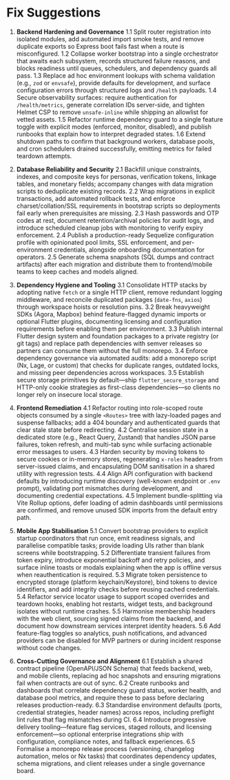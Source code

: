 # Fix Suggestions

1. **Backend Hardening and Governance**
   1.1 Split router registration into isolated modules, add automated import smoke tests, and remove duplicate exports so Express boot fails fast when a route is misconfigured.
   1.2 Collapse worker bootstrap into a single orchestrator that awaits each subsystem, records structured failure reasons, and blocks readiness until queues, schedulers, and dependency guards all pass.
   1.3 Replace ad hoc environment lookups with schema validation (e.g., `zod` or `envsafe`), provide defaults for development, and surface configuration errors through structured logs and `/health` payloads.
   1.4 Secure observability surfaces: require authentication for `/health/metrics`, generate correlation IDs server-side, and tighten Helmet CSP to remove `unsafe-inline` while shipping an allowlist for vetted assets.
   1.5 Refactor runtime dependency guard to a single feature toggle with explicit modes (enforced, monitor, disabled), and publish runbooks that explain how to interpret degraded states.
   1.6 Extend shutdown paths to confirm that background workers, database pools, and cron schedulers drained successfully, emitting metrics for failed teardown attempts.

2. **Database Reliability and Security**
   2.1 Backfill unique constraints, indexes, and composite keys for personas, verification tokens, linkage tables, and monetary fields; accompany changes with data migration scripts to deduplicate existing records.
   2.2 Wrap migrations in explicit transactions, add automated rollback tests, and enforce charset/collation/SSL requirements in bootstrap scripts so deployments fail early when prerequisites are missing.
   2.3 Hash passwords and OTP codes at rest, document retention/archival policies for audit logs, and introduce scheduled cleanup jobs with monitoring to verify expiry enforcement.
   2.4 Publish a production-ready Sequelize configuration profile with opinionated pool limits, SSL enforcement, and per-environment credentials, alongside onboarding documentation for operators.
   2.5 Generate schema snapshots (SQL dumps and contract artifacts) after each migration and distribute them to frontend/mobile teams to keep caches and models aligned.

3. **Dependency Hygiene and Tooling**
   3.1 Consolidate HTTP stacks by adopting native `fetch` or a single HTTP client, remove redundant logging middleware, and reconcile duplicated packages (`date-fns`, `axios`) through workspace hoists or resolution pins.
   3.2 Break heavyweight SDKs (Agora, Mapbox) behind feature-flagged dynamic imports or optional Flutter plugins, documenting licensing and configuration requirements before enabling them per environment.
   3.3 Publish internal Flutter design system and foundation packages to a private registry (or git tags) and replace path dependencies with semver releases so partners can consume them without the full monorepo.
   3.4 Enforce dependency governance via automated audits: add a monorepo script (Nx, Lage, or custom) that checks for duplicate ranges, outdated locks, and missing peer dependencies across workspaces.
   3.5 Establish secure storage primitives by default—ship `flutter_secure_storage` and HTTP-only cookie strategies as first-class dependencies—so clients no longer rely on insecure local storage.

4. **Frontend Remediation**
   4.1 Refactor routing into role-scoped route objects consumed by a single `<Routes>` tree with lazy-loaded pages and suspense fallbacks; add a 404 boundary and authenticated guards that clear stale state before redirecting.
   4.2 Centralise session state in a dedicated store (e.g., React Query, Zustand) that handles JSON parse failures, token refresh, and multi-tab sync while surfacing actionable error messages to users.
   4.3 Harden security by moving tokens to secure cookies or in-memory stores, regenerating `x-roles` headers from server-issued claims, and encapsulating DOM sanitisation in a shared utility with regression tests.
   4.4 Align API configuration with backend defaults by introducing runtime discovery (well-known endpoint or `.env` prompt), validating port mismatches during development, and documenting credential expectations.
   4.5 Implement bundle-splitting via Vite Rollup options, defer loading of admin dashboards until permissions are confirmed, and remove unused SDK imports from the default entry path.

5. **Mobile App Stabilisation**
   5.1 Convert bootstrap providers to explicit startup coordinators that run once, emit readiness signals, and parallelise compatible tasks; provide loading UIs rather than blank screens while bootstrapping.
   5.2 Differentiate transient failures from token expiry, introduce exponential backoff and retry policies, and surface inline toasts or modals explaining when the app is offline versus when reauthentication is required.
   5.3 Migrate token persistence to encrypted storage (platform keychain/Keystore), bind tokens to device identifiers, and add integrity checks before reusing cached credentials.
   5.4 Refactor service locator usage to support scoped overrides and teardown hooks, enabling hot restarts, widget tests, and background isolates without runtime crashes.
   5.5 Harmonise membership headers with the web client, sourcing signed claims from the backend, and document how downstream services interpret identity headers.
   5.6 Add feature-flag toggles so analytics, push notifications, and advanced providers can be disabled for MVP partners or during incident response without code changes.

6. **Cross-Cutting Governance and Alignment**
   6.1 Establish a shared contract pipeline (OpenAPI/JSON Schema) that feeds backend, web, and mobile clients, replacing ad hoc snapshots and ensuring migrations fail when contracts are out of sync.
   6.2 Create runbooks and dashboards that correlate dependency guard status, worker health, and database pool metrics, and require these to pass before declaring releases production-ready.
   6.3 Standardise environment defaults (ports, credential strategies, header names) across repos, including preflight lint rules that flag mismatches during CI.
   6.4 Introduce progressive delivery tooling—feature flag services, staged rollouts, and licensing enforcement—so optional enterprise integrations ship with configuration, compliance notes, and fallback experiences.
   6.5 Formalise a monorepo release process (versioning, changelog automation, melos or Nx tasks) that coordinates dependency updates, schema migrations, and client releases under a single governance board.
